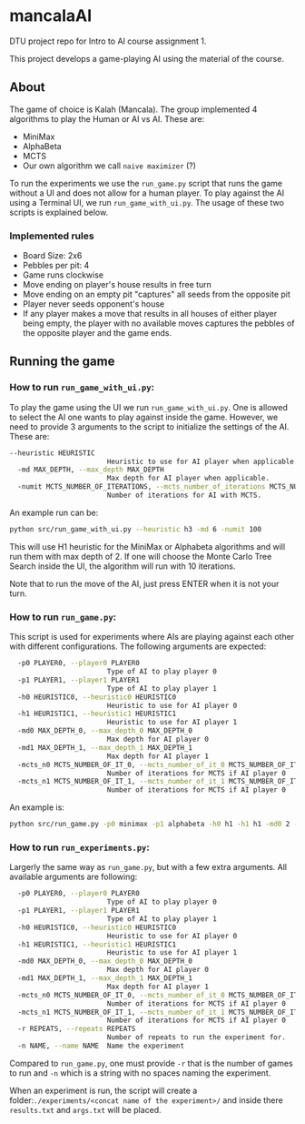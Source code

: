 # mancalaAI
DTU project repo for Intro to AI course assignment 1. 

This project develops a game-playing AI using the material of the course. 

## About

The game of choice is Kalah (Mancala). 
The group implemented 4 algorithms to play the Human or AI vs AI. These are: 

- MiniMax
- AlphaBeta
- MCTS
- Our own algorithm we call `naive maximizer` (?)

To run the experiments we use the `run_game.py` script that runs the game without a UI and does not allow for a human player. 
To play against the AI using a Terminal UI, we run `run_game_with_ui.py`. The usage of these two scripts is explained below. 

### Implemented rules

- Board Size: 2x6
- Pebbles per pit: 4
- Game runs clockwise
- Move ending on player's house results in free turn
- Move ending on an empty pit "captures" all seeds from the opposite pit
- Player never seeds opponent's house
- If any player makes a move that results in all houses of either player being empty, the player with no available moves captures the pebbles of the opposite player and the game ends. 

## Running the game

### How to run `run_game_with_ui.py`:

To play the game using the UI we run `run_game_with_ui.py`. 
One is allowed to select the AI one wants to play against inside the game. However, we need to provide 3 arguments to the script to initialize the settings of the AI. These are: 


```bash
--heuristic HEURISTIC
                        Heuristic to use for AI player when applicable.
  -md MAX_DEPTH, --max_depth MAX_DEPTH
                        Max depth for AI player when applicable.
  -numit MCTS_NUMBER_OF_ITERATIONS, --mcts_number_of_iterations MCTS_NUMBER_OF_ITERATIONS
                        Number of iterations for AI with MCTS.
``` 

An example run can be: 

```bash
python src/run_game_with_ui.py --heuristic h3 -md 6 -numit 100
```
This will use H1 heuristic for the MiniMax or Alphabeta algorithms and will run them with max depth of 2. If one will choose the Monte Carlo Tree Search inside the UI, the algorithm will run with 10 iterations. 


Note that to run the move of the AI, just press ENTER when it is not your turn. 

### How to run `run_game.py`:

This script is used for experiments where AIs are playing against each other with different configurations.
The following arguments are expected: 


```bash
  -p0 PLAYER0, --player0 PLAYER0
                        Type of AI to play player 0
  -p1 PLAYER1, --player1 PLAYER1
                        Type of AI to play player 1
  -h0 HEURISTIC0, --heuristic0 HEURISTIC0
                        Heuristic to use for AI player 0
  -h1 HEURISTIC1, --heuristic1 HEURISTIC1
                        Heuristic to use for AI player 1
  -md0 MAX_DEPTH_0, --max_depth_0 MAX_DEPTH_0
                        Max depth for AI player 0
  -md1 MAX_DEPTH_1, --max_depth_1 MAX_DEPTH_1
                        Max depth for AI player 1
  -mcts_n0 MCTS_NUMBER_OF_IT_0, --mcts_number_of_it_0 MCTS_NUMBER_OF_IT_0
                        Number of iterations for MCTS if AI player 0
  -mcts_n1 MCTS_NUMBER_OF_IT_1, --mcts_number_of_it_1 MCTS_NUMBER_OF_IT_1
                        Number of iterations for MCTS if AI player 0
```

An example is: 

```bash
python src/run_game.py -p0 minimax -p1 alphabeta -h0 h1 -h1 h1 -md0 2 -md1 2
```

### How to run `run_experiments.py`:

Largerly the same way as `run_game.py`, but with a few extra arguments.
All available arguments are following: 


```bash
  -p0 PLAYER0, --player0 PLAYER0
                        Type of AI to play player 0
  -p1 PLAYER1, --player1 PLAYER1
                        Type of AI to play player 1
  -h0 HEURISTIC0, --heuristic0 HEURISTIC0
                        Heuristic to use for AI player 0
  -h1 HEURISTIC1, --heuristic1 HEURISTIC1
                        Heuristic to use for AI player 1
  -md0 MAX_DEPTH_0, --max_depth_0 MAX_DEPTH_0
                        Max depth for AI player 0
  -md1 MAX_DEPTH_1, --max_depth_1 MAX_DEPTH_1
                        Max depth for AI player 1
  -mcts_n0 MCTS_NUMBER_OF_IT_0, --mcts_number_of_it_0 MCTS_NUMBER_OF_IT_0
                        Number of iterations for MCTS if AI player 0
  -mcts_n1 MCTS_NUMBER_OF_IT_1, --mcts_number_of_it_1 MCTS_NUMBER_OF_IT_1
                        Number of iterations for MCTS if AI player 0
  -r REPEATS, --repeats REPEATS
                        Number of repeats to run the experiment for.
  -n NAME, --name NAME  Name the experiment
```

Compared to `run_game.py`, one must provide `-r` that is the number of games to run and `-n` which is a string with no spaces naming the experiment. 

When an experiment is run, the script will create a folder:`./experiments/<concat name of the experiment>/` and inside there `results.txt` and `args.txt` will be placed.
